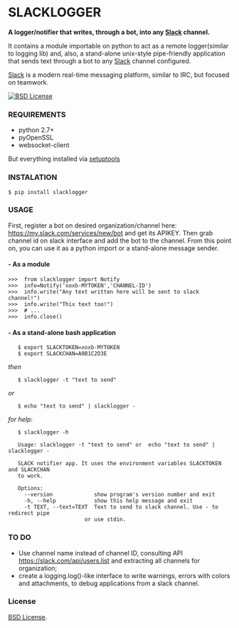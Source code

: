 # SLACKLOGGER
**A logger/notifier that writes, through a bot, into any [Slack](https://slack.com/) channel.**

It contains a module importable on python to act as a remote logger(similar to logging
lib) and, also, a stand-alone unix-style pipe-friendly application that sends text
through a bot to any [Slack](https://slack.com/) channel configured. 

[Slack](https://slack.com/) is a modern real-time messaging platform, similar to IRC,
but focused on teamwork.

[![BSD License](https://img.shields.io/badge/license-BSD-blue.svg)](LICENSE)

### REQUIREMENTS
- python 2.7+
- pyOpenSSL
- websocket-client

But everything installed via [setuptools](https://pypi.python.org/pypi/setuptools)

### INSTALATION

  `$ pip install slacklogger`

### USAGE

  First, register a bot on desired organization/channel here: https://my.slack.com/services/new/bot
and get its APIKEY. Then grab channel id on slack interface and add the bot to the channel. From
this point on, you can use it as a python import or a stand-alone message sender.

#### - As a module
```
>>>  from slacklogger import Notify
>>>  info=Notify('xoxb-MYTOKEN','CHANNEL-ID')
>>>  info.write("Any text written here will be sent to slack channel!")
>>>  info.write("Thix text too!")
>>>  # ...
>>>  info.close()
```
#### - As a stand-alone bash application
```
   $ export SLACKTOKEN=xoxb-MYTOKEN
   $ export SLACKCHAN=A0B1C2D3E
```
*then*
```  
   $ slacklogger -t "text to send"
```
*or*
```
   $ echo "text to send" | slacklogger -
```  
*for help:*
```    
   $ slacklogger -h

   Usage: slacklogger -t "text to send" or  echo "text to send" | slacklogger -

   SLACK notifier app. It uses the environment variables SLACKTOKEN and SLACKCHAN
   to work.

   Options:
     --version             show program's version number and exit
     -h, --help            show this help message and exit
     -t TEXT, --text=TEXT  Text to send to slack channel. Use - to redirect pipe
                        or use stdin.
```

### TO DO
- Use channel name instead of channel ID, consulting API https://slack.com/api/users.list and extracting all channels for organization;
- create a logging.log()-like interface to write warnings, errors with colors and attachments, to debug applications from a slack channel.

### License
[BSD License](LICENSE).
